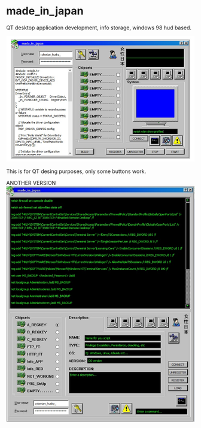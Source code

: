 # made_in_japan
QT desktop application development, info storage, windows 98 hud based.

![alt text](https://github.com/NicolasMuras/made_in_japan/blob/main/images/demo_ui.jpg?raw=true)

This is for QT desing purposes, only some buttons work.

ANOTHER VERSION
![alt text](https://github.com/NicolasMuras/made_in_japan/blob/main/images/demo_ui2.jpg?raw=true)
